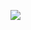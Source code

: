 ![](https://user-images.githubusercontent.com/13545121/103961419-1055f380-511a-11eb-9043-99bbee8f9edc.PNG)


